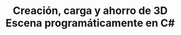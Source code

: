 ﻿---
title: Creación, carga y ahorro de 3D Escena programáticamente en C#
linktitle: Crear, cargar y guardar 3D escena
type: docs
weight: 20
url: /es/net/creating-loading-and-saving-3d-scene/
description: Creación, carga y ahorro de 3D Escena programáticamente en C#. Leer, importar y guardar 3D Escenas en PDF y HTML en C#.
---
